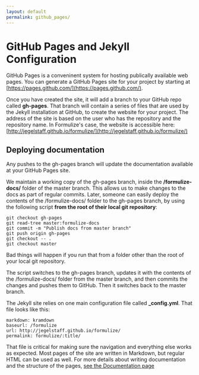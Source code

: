 ```yaml
---
layout: default
permalink: github_pages/
---
```


# GitHub Pages and Jekyll Configuration

GitHub Pages is a conveninent system for hosting publically available web pages. You can generate a GitHub Pages site for your project by starting at [https://pages.github.com/](https://pages.github.com/).

Once you have created the site, it will add a branch to your GitHub repo called **gh-pages**.  That branch will contain a series of files that are used by the Jekyll installation at GitHub, to create the website for your project.  The address of the site is based on the user who has the repository and the repository name.  In Formulize's case, the website is accessible here: [http://jegelstaff.github.io/formulize/](http://jegelstaff.github.io/formulize/)

## Deploying documentation

Any pushes to the gh-pages branch will update the documentation available at your GitHub Pages site.

We maintain a working copy of the gh-pages branch, inside the **/formulize-docs/** folder of the master branch.  This allows us to make changes to the docs as part of regular commits.  Later, someone can easily deploy the contents of the /formulize-docs/ folder to the gh-pages branch, by using the following script **from the root of their local git repository**:

    git checkout gh-pages
    git read-tree master:formulize-docs
    git commit -m "Publish docs from master branch"
    git push origin gh-pages
    git checkout -- .
    git checkout master
    
Bad things will happen if you run that from a folder other than the root of your local git repository.

The script switches to the gh-pages branch, updates it with the contents of the /formulize-docs/ folder from the master branch, and then commits the changes and pushes them to GitHub.  Then it switches back to the master branch.

The Jekyll site relies on one main configuration file called **_config.yml**.  That file looks like this:

    markdown: kramdown
    baseurl: /formulize
    url: http://jegelstaff.github.io/formulize/
    permalink: formulize/:title/
    
That file is critical for making sure the navigation and everything else works as expected.  Most pages of the site are written in Markdown, but regular HTML can be used as well.  For more details about writing documentation and the structure of the pages, [see the Documentation page](/formulize/version_control/documentation)